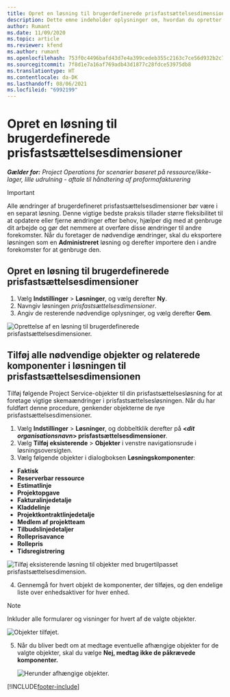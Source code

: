 ```yaml
---
title: Opret en løsning til brugerdefinerede prisfastsættelsesdimensioner
description: Dette emne indeholder oplysninger om, hvordan du opretter løsninger for brugertilpassede prisfastsættelsesdimensioner.
author: Rumant
ms.date: 11/09/2020
ms.topic: article
ms.reviewer: kfend
ms.author: rumant
ms.openlocfilehash: 753f0c4496bafd43d7e4a399cedeb355c2163c7ce56d932b2c786d5f2e672b6b
ms.sourcegitcommit: 7f8d1e7a16af769adb43d1877c28fdce53975db8
ms.translationtype: HT
ms.contentlocale: da-DK
ms.lasthandoff: 08/06/2021
ms.locfileid: "6992199"
---
```

# <a name="create-a-solution-for-custom-pricing-dimensions"></a>Opret en løsning til brugerdefinerede prisfastsættelsesdimensioner

 _**Gælder for:** Project Operations for scenarier baseret på ressource/ikke-lager, lille udrulning - aftale til håndtering af proformafakturering_ 

>[!IMPORTANT]
>Alle ændringer af brugerdefineret prisfastsættelsesdimensioner bør være i en separat løsning. Denne vigtige bedste praksis tillader større fleksibilitet til at opdatere eller fjerne ændringer efter behov, hjælper dig med at genbruge dit arbejde og gør det nemmere at overføre disse ændringer til andre forekomster. Når du foretager de nødvendige ændringer, skal du eksportere løsningen som en **Administreret** løsning og derefter importere den i andre forekomster for at genbruge den.

## <a name="create-a-solution-for-custom-pricing-dimensions"></a>Opret en løsning til brugerdefinerede prisfastsættelsesdimensioner

1.  Vælg **Indstillinger** > **Løsninger**, og vælg derefter **Ny**.
2.  Navngiv løsningen *<your organization name> prisfastsættelsesdimensioner*.
3. Angiv de resterende nødvendige oplysninger, og vælg derefter **Gem**.

  ![Oprettelse af en løsning til brugerdefinerede prisfastsættelsesdimensioner.](./media/Creation-of-custom-pricing-dimension-solution.png)
 
## <a name="add-all-required-entities-and-related-components-to-the-pricing-dimension-solution"></a>Tilføj alle nødvendige objekter og relaterede komponenter i løsningen til prisfastsættelsesdimensionen

Tilføj følgende Project Service-objekter til din prisfastsættelsesløsning for at foretage vigtige skemaændringer i prisfastsættelsesløsningen. Når du har fuldført denne procedure, genkender objekterne de nye prisfastsættelsesdimensioner.

1.  Vælg **Indstillinger** > **Løsninger**, og dobbeltklik derefter på **<*dit organisationsnavn*> prisfastsættelsesdimensioner**.
2.  Vælg **Tilføj eksisterende** > **Objekter** i venstre navigationsrude i løsningsoversigten.
3.  Vælg følgende objekter i dialogboksen **Løsningskomponenter**:
 
   - **Faktisk**
   - **Reserverbar ressource**
   - **Estimatlinje**
   - **Projektopgave**
   - **Fakturalinjedetalje**
   - **Kladdelinje**
   - **Projektkontraktlinjedetalje**
   - **Medlem af projektteam**
   - **Tilbudslinjedetaljer**
   - **Rolleprisavance**
   - **Rollepris**
   - **Tidsregistrering**
 
   ![Tilføj eksisterende løsning til objekter med brugertilpasset prisfastsættelsesdimension.](./media/Existing-entities-to-PD-solution.png)
 
 4. Gennemgå for hvert objekt de komponenter, der tilføjes, og den endelige liste over enhedsaktiver for hver enhed. 

   >[!NOTE]
   > Inkluder alle formularer og visninger for hvert af de valgte objekter.

  ![Objekter tilføjet.](./media/solution-component-selection.png)


5.  Når du bliver bedt om at medtage eventuelle afhængige objekter for de valgte objekter, skal du vælge **Nej, medtag ikke de påkrævede komponenter.**

    ![Herunder afhængige objekter.](./media/Do-not-include-required.png)


[!INCLUDE[footer-include](../includes/footer-banner.md)]